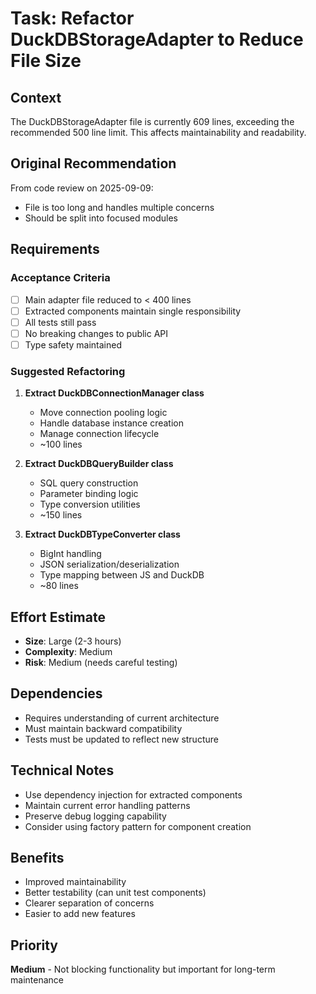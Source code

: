 # Task: Refactor DuckDBStorageAdapter to Reduce File Size

## Context
The DuckDBStorageAdapter file is currently 609 lines, exceeding the recommended 500 line limit. This affects maintainability and readability.

## Original Recommendation
From code review on 2025-09-09:
- File is too long and handles multiple concerns
- Should be split into focused modules

## Requirements

### Acceptance Criteria
- [ ] Main adapter file reduced to < 400 lines
- [ ] Extracted components maintain single responsibility
- [ ] All tests still pass
- [ ] No breaking changes to public API
- [ ] Type safety maintained

### Suggested Refactoring

1. **Extract DuckDBConnectionManager class**
   - Move connection pooling logic
   - Handle database instance creation
   - Manage connection lifecycle
   - ~100 lines

2. **Extract DuckDBQueryBuilder class**
   - SQL query construction
   - Parameter binding logic
   - Type conversion utilities
   - ~150 lines

3. **Extract DuckDBTypeConverter class**
   - BigInt handling
   - JSON serialization/deserialization
   - Type mapping between JS and DuckDB
   - ~80 lines

## Effort Estimate
- **Size**: Large (2-3 hours)
- **Complexity**: Medium
- **Risk**: Medium (needs careful testing)

## Dependencies
- Requires understanding of current architecture
- Must maintain backward compatibility
- Tests must be updated to reflect new structure

## Technical Notes
- Use dependency injection for extracted components
- Maintain current error handling patterns
- Preserve debug logging capability
- Consider using factory pattern for component creation

## Benefits
- Improved maintainability
- Better testability (can unit test components)
- Clearer separation of concerns
- Easier to add new features

## Priority
**Medium** - Not blocking functionality but important for long-term maintenance